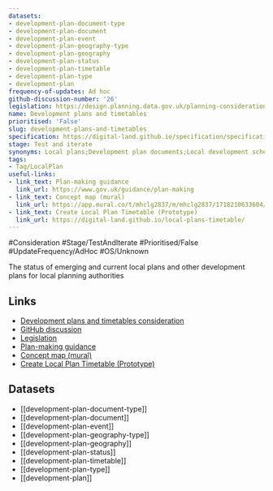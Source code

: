 ```yaml
---
datasets:
- development-plan-document-type
- development-plan-document
- development-plan-event
- development-plan-geography-type
- development-plan-geography
- development-plan-status
- development-plan-timetable
- development-plan-type
- development-plan
frequency-of-updates: Ad hoc
github-discussion-number: '26'
legislation: https://design.planning.data.gov.uk/planning-consideration/development-plans-and-timetables/screen/#is-there-legislation
name: Development plans and timetables
prioritised: 'False'
slug: development-plans-and-timetables
specification: https://digital-land.github.io/specification/specification/development-plan/
stage: Test and iterate
synonyms: Local plans;Development plan documents;Local development scheme
tags:
- Tag/LocalPlan
useful-links:
- link_text: Plan-making guidance
  link_url: https://www.gov.uk/guidance/plan-making
- link_text: Concept map (mural)
  link_url: https://app.mural.co/t/mhclg2837/m/mhclg2837/1718210633604/0ef44d48a82d8a72f5b1a4e81d9a46fcfe4ec880?wid=0-1718212491587
- link_text: Create Local Plan Timetable (Prototype)
  link_url: https://digital-land.github.io/local-plans-timetable/
---
```


#Consideration #Stage/TestAndIterate #Prioritised/False #UpdateFrequency/AdHoc #OS/Unknown

The status of emerging and current local plans and other development plans for local planning authorities

## Links

* [Development plans and timetables consideration](https://design.planning.data.gov.uk/planning-consideration/development-plans-and-timetables)
* [GitHub discussion](https://github.com/digital-land/data-standards-backlog/discussions/26)
* [Legislation](https://design.planning.data.gov.uk/planning-consideration/development-plans-and-timetables/screen/#is-there-legislation)
* [Plan-making guidance](https://www.gov.uk/guidance/plan-making)
* [Concept map (mural)](https://app.mural.co/t/mhclg2837/m/mhclg2837/1718210633604/0ef44d48a82d8a72f5b1a4e81d9a46fcfe4ec880?wid=0-1718212491587)
* [Create Local Plan Timetable (Prototype)](https://digital-land.github.io/local-plans-timetable/)

## Datasets

* [[development-plan-document-type]]
* [[development-plan-document]]
* [[development-plan-event]]
* [[development-plan-geography-type]]
* [[development-plan-geography]]
* [[development-plan-status]]
* [[development-plan-timetable]]
* [[development-plan-type]]
* [[development-plan]]